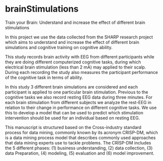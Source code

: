 # brainStimulations
Train your Brain: Understand and increase the effect of different brain stimulations

In this project we use the data collected from the SHARP research project which aims to understand and increase the effect of different brain simulations and cognitive training on cognitive ability. 

This study records brain activity with EEG  from different participants while they are doing different computerized cognitive tasks, during which electrical brain stimulation (less than 2 mA) may applied to their scalp. During each recording the study also measures the participant performance of the cognitive task in terms of ability. 

In this study 3 different brain simulations are considered and each participant is applied to one particular brain stimulation. Previous to the cognitive tasks we also record resting EEG data during three minutes. For each brain stimulation from different subjects we analyze the rest-EEG in relation to their change in performance on different cognitive tasks. We use this to develop a model that can be used to predict which stimulation intervention should be used for an individual based on resting EEG.  

This manuscript is structured based on the Cross-industry standard process for data mining, commonly known by its acronym CRISP-DM, which is a data mining process model that describes commonly used approaches that data mining experts use to tackle problems. The  CRISP-DM includes the 5 different phases: (1) business understanding, (2) data collection, (3) data Preparation, (4) modeling, (5) evaluation and (6) model improvement.
